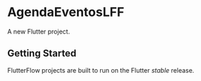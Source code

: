 # AgendaEventosLFF

A new Flutter project.

## Getting Started

FlutterFlow projects are built to run on the Flutter _stable_ release.
